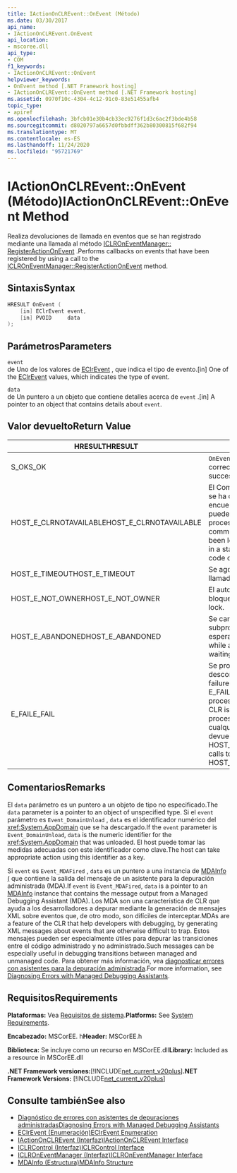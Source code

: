```yaml
---
title: IActionOnCLREvent::OnEvent (Método)
ms.date: 03/30/2017
api_name:
- IActionOnCLREvent.OnEvent
api_location:
- mscoree.dll
api_type:
- COM
f1_keywords:
- IActionOnCLREvent::OnEvent
helpviewer_keywords:
- OnEvent method [.NET Framework hosting]
- IActionOnCLREvent::OnEvent method [.NET Framework hosting]
ms.assetid: 0970f10c-4304-4c12-91c0-83e51455afb4
topic_type:
- apiref
ms.openlocfilehash: 3bfcb01e30b4cb33ec9276f1d3c6ac2f3bde4b58
ms.sourcegitcommit: d8020797a6657d0fbbdff362b80300815f682f94
ms.translationtype: MT
ms.contentlocale: es-ES
ms.lasthandoff: 11/24/2020
ms.locfileid: "95721769"
---
```

# <a name="iactiononclreventonevent-method"></a><span data-ttu-id="0f526-102">IActionOnCLREvent::OnEvent (Método)</span><span class="sxs-lookup"><span data-stu-id="0f526-102">IActionOnCLREvent::OnEvent Method</span></span>

<span data-ttu-id="0f526-103">Realiza devoluciones de llamada en eventos que se han registrado mediante una llamada al método [ICLROnEventManager:: RegisterActionOnEvent](iclroneventmanager-registeractiononevent-method.md) .</span><span class="sxs-lookup"><span data-stu-id="0f526-103">Performs callbacks on events that have been registered by using a call to the [ICLROnEventManager::RegisterActionOnEvent](iclroneventmanager-registeractiononevent-method.md) method.</span></span>  
  
## <a name="syntax"></a><span data-ttu-id="0f526-104">Sintaxis</span><span class="sxs-lookup"><span data-stu-id="0f526-104">Syntax</span></span>  
  
```cpp  
HRESULT OnEvent (  
    [in] EClrEvent event,  
    [in] PVOID     data  
);  
```  
  
## <a name="parameters"></a><span data-ttu-id="0f526-105">Parámetros</span><span class="sxs-lookup"><span data-stu-id="0f526-105">Parameters</span></span>  

 `event`  
 <span data-ttu-id="0f526-106">de Uno de los valores de [EClrEvent](eclrevent-enumeration.md) , que indica el tipo de evento.</span><span class="sxs-lookup"><span data-stu-id="0f526-106">[in] One of the [EClrEvent](eclrevent-enumeration.md) values, which indicates the type of event.</span></span>  
  
 `data`  
 <span data-ttu-id="0f526-107">de Un puntero a un objeto que contiene detalles acerca de `event` .</span><span class="sxs-lookup"><span data-stu-id="0f526-107">[in] A pointer to an object that contains details about `event`.</span></span>  
  
## <a name="return-value"></a><span data-ttu-id="0f526-108">Valor devuelto</span><span class="sxs-lookup"><span data-stu-id="0f526-108">Return Value</span></span>  
  
|<span data-ttu-id="0f526-109">HRESULT</span><span class="sxs-lookup"><span data-stu-id="0f526-109">HRESULT</span></span>|<span data-ttu-id="0f526-110">Descripción</span><span class="sxs-lookup"><span data-stu-id="0f526-110">Description</span></span>|  
|-------------|-----------------|  
|<span data-ttu-id="0f526-111">S_OK</span><span class="sxs-lookup"><span data-stu-id="0f526-111">S_OK</span></span>|<span data-ttu-id="0f526-112">`OnEvent` se devolvió correctamente.</span><span class="sxs-lookup"><span data-stu-id="0f526-112">`OnEvent` returned successfully.</span></span>|  
|<span data-ttu-id="0f526-113">HOST_E_CLRNOTAVAILABLE</span><span class="sxs-lookup"><span data-stu-id="0f526-113">HOST_E_CLRNOTAVAILABLE</span></span>|<span data-ttu-id="0f526-114">El Common Language Runtime (CLR) no se ha cargado en un proceso o el CLR se encuentra en un estado en el que no puede ejecutar código administrado ni procesar la llamada correctamente.</span><span class="sxs-lookup"><span data-stu-id="0f526-114">The common language runtime (CLR) has not been loaded into a process, or the CLR is in a state in which it cannot run managed code or process the call successfully.</span></span>|  
|<span data-ttu-id="0f526-115">HOST_E_TIMEOUT</span><span class="sxs-lookup"><span data-stu-id="0f526-115">HOST_E_TIMEOUT</span></span>|<span data-ttu-id="0f526-116">Se agotó el tiempo de espera de la llamada.</span><span class="sxs-lookup"><span data-stu-id="0f526-116">The call timed out.</span></span>|  
|<span data-ttu-id="0f526-117">HOST_E_NOT_OWNER</span><span class="sxs-lookup"><span data-stu-id="0f526-117">HOST_E_NOT_OWNER</span></span>|<span data-ttu-id="0f526-118">El autor de la llamada no posee el bloqueo.</span><span class="sxs-lookup"><span data-stu-id="0f526-118">The caller does not own the lock.</span></span>|  
|<span data-ttu-id="0f526-119">HOST_E_ABANDONED</span><span class="sxs-lookup"><span data-stu-id="0f526-119">HOST_E_ABANDONED</span></span>|<span data-ttu-id="0f526-120">Se canceló un evento mientras un subproceso o fibra bloqueados estaba esperando en él.</span><span class="sxs-lookup"><span data-stu-id="0f526-120">An event was cancelled while a blocked thread or fiber was waiting on it.</span></span>|  
|<span data-ttu-id="0f526-121">E_FAIL</span><span class="sxs-lookup"><span data-stu-id="0f526-121">E_FAIL</span></span>|<span data-ttu-id="0f526-122">Se produjo un error grave desconocido.</span><span class="sxs-lookup"><span data-stu-id="0f526-122">An unknown catastrophic failure occurred.</span></span> <span data-ttu-id="0f526-123">Si un método devuelve E_FAIL, CLR ya no se puede usar en el proceso.</span><span class="sxs-lookup"><span data-stu-id="0f526-123">If a method returns E_FAIL, the CLR is no longer usable within the process.</span></span> <span data-ttu-id="0f526-124">Las llamadas subsiguientes a cualquier método de hospedaje devuelven HOST_E_CLRNOTAVAILABLE.</span><span class="sxs-lookup"><span data-stu-id="0f526-124">Subsequent calls to any hosting method return HOST_E_CLRNOTAVAILABLE.</span></span>|  
  
## <a name="remarks"></a><span data-ttu-id="0f526-125">Comentarios</span><span class="sxs-lookup"><span data-stu-id="0f526-125">Remarks</span></span>  

 <span data-ttu-id="0f526-126">El `data` parámetro es un puntero a un objeto de tipo no especificado.</span><span class="sxs-lookup"><span data-stu-id="0f526-126">The `data` parameter is a pointer to an object of unspecified type.</span></span> <span data-ttu-id="0f526-127">Si el `event` parámetro es `Event_DomainUnload` , `data` es el identificador numérico del <xref:System.AppDomain> que se ha descargado.</span><span class="sxs-lookup"><span data-stu-id="0f526-127">If the `event` parameter is `Event_DomainUnload`, `data` is the numeric identifier for the <xref:System.AppDomain> that was unloaded.</span></span> <span data-ttu-id="0f526-128">El host puede tomar las medidas adecuadas con este identificador como clave.</span><span class="sxs-lookup"><span data-stu-id="0f526-128">The host can take appropriate action using this identifier as a key.</span></span>  
  
 <span data-ttu-id="0f526-129">Si `event` es `Event_MDAFired` , `data` es un puntero a una instancia de [MDAInfo (](mdainfo-structure.md) que contiene la salida del mensaje de un asistente para la depuración administrada (MDA).</span><span class="sxs-lookup"><span data-stu-id="0f526-129">If `event` is `Event_MDAFired`, `data` is a pointer to an [MDAInfo](mdainfo-structure.md) instance that contains the message output from a Managed Debugging Assistant (MDA).</span></span> <span data-ttu-id="0f526-130">Los MDA son una característica de CLR que ayuda a los desarrolladores a depurar mediante la generación de mensajes XML sobre eventos que, de otro modo, son difíciles de interceptar.</span><span class="sxs-lookup"><span data-stu-id="0f526-130">MDAs are a feature of the CLR that help developers with debugging, by generating XML messages about events that are otherwise difficult to trap.</span></span> <span data-ttu-id="0f526-131">Estos mensajes pueden ser especialmente útiles para depurar las transiciones entre el código administrado y no administrado.</span><span class="sxs-lookup"><span data-stu-id="0f526-131">Such messages can be especially useful in debugging transitions between managed and unmanaged code.</span></span> <span data-ttu-id="0f526-132">Para obtener más información, vea [diagnosticar errores con asistentes para la depuración administrada](../../debug-trace-profile/diagnosing-errors-with-managed-debugging-assistants.md).</span><span class="sxs-lookup"><span data-stu-id="0f526-132">For more information, see [Diagnosing Errors with Managed Debugging Assistants](../../debug-trace-profile/diagnosing-errors-with-managed-debugging-assistants.md).</span></span>  
  
## <a name="requirements"></a><span data-ttu-id="0f526-133">Requisitos</span><span class="sxs-lookup"><span data-stu-id="0f526-133">Requirements</span></span>  

 <span data-ttu-id="0f526-134">**Plataformas:** Vea [Requisitos de sistema](../../get-started/system-requirements.md).</span><span class="sxs-lookup"><span data-stu-id="0f526-134">**Platforms:** See [System Requirements](../../get-started/system-requirements.md).</span></span>  
  
 <span data-ttu-id="0f526-135">**Encabezado:** MSCorEE. h</span><span class="sxs-lookup"><span data-stu-id="0f526-135">**Header:** MSCorEE.h</span></span>  
  
 <span data-ttu-id="0f526-136">**Biblioteca:** Se incluye como un recurso en MSCorEE.dll</span><span class="sxs-lookup"><span data-stu-id="0f526-136">**Library:** Included as a resource in MSCorEE.dll</span></span>  
  
 <span data-ttu-id="0f526-137">**.NET Framework versiones:**[!INCLUDE[net_current_v20plus](../../../../includes/net-current-v20plus-md.md)]</span><span class="sxs-lookup"><span data-stu-id="0f526-137">**.NET Framework Versions:** [!INCLUDE[net_current_v20plus](../../../../includes/net-current-v20plus-md.md)]</span></span>  
  
## <a name="see-also"></a><span data-ttu-id="0f526-138">Consulte también</span><span class="sxs-lookup"><span data-stu-id="0f526-138">See also</span></span>

- [<span data-ttu-id="0f526-139">Diagnóstico de errores con asistentes de depuraciones administradas</span><span class="sxs-lookup"><span data-stu-id="0f526-139">Diagnosing Errors with Managed Debugging Assistants</span></span>](../../debug-trace-profile/diagnosing-errors-with-managed-debugging-assistants.md)
- [<span data-ttu-id="0f526-140">EClrEvent (Enumeración)</span><span class="sxs-lookup"><span data-stu-id="0f526-140">EClrEvent Enumeration</span></span>](eclrevent-enumeration.md)
- [<span data-ttu-id="0f526-141">IActionOnCLREvent (Interfaz)</span><span class="sxs-lookup"><span data-stu-id="0f526-141">IActionOnCLREvent Interface</span></span>](iactiononclrevent-interface.md)
- [<span data-ttu-id="0f526-142">ICLRControl (Interfaz)</span><span class="sxs-lookup"><span data-stu-id="0f526-142">ICLRControl Interface</span></span>](iclrcontrol-interface.md)
- [<span data-ttu-id="0f526-143">ICLROnEventManager (Interfaz)</span><span class="sxs-lookup"><span data-stu-id="0f526-143">ICLROnEventManager Interface</span></span>](iclroneventmanager-interface.md)
- [<span data-ttu-id="0f526-144">MDAInfo (Estructura)</span><span class="sxs-lookup"><span data-stu-id="0f526-144">MDAInfo Structure</span></span>](mdainfo-structure.md)
